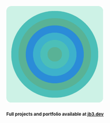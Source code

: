 <a href="https://github.com/jb3/fractal"><img width="256px" src="fractal-20251101-093918.png"/></a>

<sub>**Full projects and portfolio available at [jb3.dev](https://jb3.dev/)**</sub>

